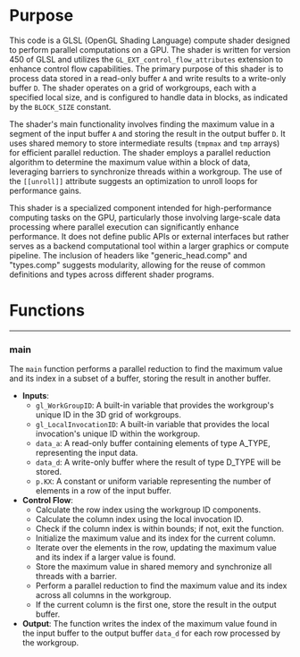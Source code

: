 # Purpose
This code is a GLSL (OpenGL Shading Language) compute shader designed to perform parallel computations on a GPU. The shader is written for version 450 of GLSL and utilizes the `GL_EXT_control_flow_attributes` extension to enhance control flow capabilities. The primary purpose of this shader is to process data stored in a read-only buffer `A` and write results to a write-only buffer `D`. The shader operates on a grid of workgroups, each with a specified local size, and is configured to handle data in blocks, as indicated by the `BLOCK_SIZE` constant.

The shader's main functionality involves finding the maximum value in a segment of the input buffer `A` and storing the result in the output buffer `D`. It uses shared memory to store intermediate results (`tmpmax` and `tmp` arrays) for efficient parallel reduction. The shader employs a parallel reduction algorithm to determine the maximum value within a block of data, leveraging barriers to synchronize threads within a workgroup. The use of the `[[unroll]]` attribute suggests an optimization to unroll loops for performance gains.

This shader is a specialized component intended for high-performance computing tasks on the GPU, particularly those involving large-scale data processing where parallel execution can significantly enhance performance. It does not define public APIs or external interfaces but rather serves as a backend computational tool within a larger graphics or compute pipeline. The inclusion of headers like "generic_head.comp" and "types.comp" suggests modularity, allowing for the reuse of common definitions and types across different shader programs.
# Functions

---
### main
The `main` function performs a parallel reduction to find the maximum value and its index in a subset of a buffer, storing the result in another buffer.
- **Inputs**:
    - `gl_WorkGroupID`: A built-in variable that provides the workgroup's unique ID in the 3D grid of workgroups.
    - `gl_LocalInvocationID`: A built-in variable that provides the local invocation's unique ID within the workgroup.
    - `data_a`: A read-only buffer containing elements of type A_TYPE, representing the input data.
    - `data_d`: A write-only buffer where the result of type D_TYPE will be stored.
    - `p.KX`: A constant or uniform variable representing the number of elements in a row of the input buffer.
- **Control Flow**:
    - Calculate the row index using the workgroup ID components.
    - Calculate the column index using the local invocation ID.
    - Check if the column index is within bounds; if not, exit the function.
    - Initialize the maximum value and its index for the current column.
    - Iterate over the elements in the row, updating the maximum value and its index if a larger value is found.
    - Store the maximum value in shared memory and synchronize all threads with a barrier.
    - Perform a parallel reduction to find the maximum value and its index across all columns in the workgroup.
    - If the current column is the first one, store the result in the output buffer.
- **Output**: The function writes the index of the maximum value found in the input buffer to the output buffer `data_d` for each row processed by the workgroup.


